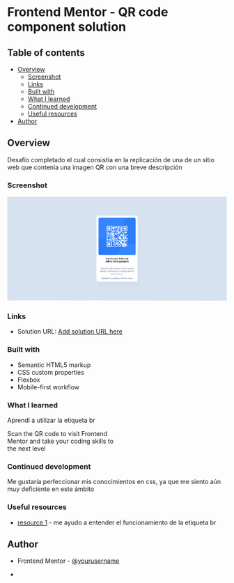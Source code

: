 # Frontend Mentor - QR code component solution

## Table of contents
- [Overview](#overview)
  - [Screenshot](#screenshot)
  - [Links](#links)
  - [Built with](#built-with)
  - [What I learned](#what-i-learned)
  - [Continued development](#continued-development)
  - [Useful resources](#useful-resources)
- [Author](#author)


## Overview
Desafío completado el cual consistía en la replicación de una de un sitio web que contenía una imagen QR con una breve descripción
### Screenshot


![](./FinalImage/QR.PNG)

### Links

- Solution URL: [Add solution URL here](https://edwardlopez414.github.io/Componente_de_codigo-QR/)

### Built with

- Semantic HTML5 markup
- CSS custom properties
- Flexbox
- Mobile-first workflow
### What I learned

 Aprendí a utilizar la etiqueta br 

   <p class="p_ultimo">Scan the QR code to
        visit Frontend <br>
        Mentor and take your coding skills to  <br>
        the next level 
      </p>

### Continued development

Me gustaría perfeccionar mis conocimientos en css, ya que me siento aún muy deficiente en este ámbito

### Useful resources

- [resource 1](https://developer.mozilla.org/es/docs/Web/HTML/Element/br) - me ayudo a entender el funcionamiento de la etiqueta br


## Author

- Frontend Mentor - [@yourusername](https://www.frontendmentor.io/profile/edwardlopez414)
*
